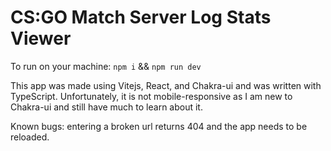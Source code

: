 # CS:GO Match Server Log Stats Viewer

To run on your machine:
`npm i` && `npm run dev`

This app was made using Vitejs, React, and Chakra-ui and was written with TypeScript. Unfortunately, it is not mobile-responsive as I am new to Chakra-ui and still have much to learn about it.

Known bugs: entering a broken url returns 404 and the app needs to be reloaded.
